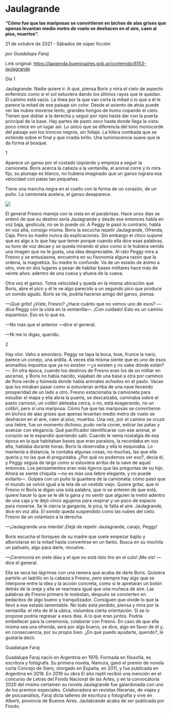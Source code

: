 # Jaulagrande

**“Cómo fue que las mariposas se convirtieron en bichos de alas grises que apenas levantan medio metro de vuelo se deshacen en el aire, caen al piso, muertos”.**

21 de octubre de 2021 - Sábados de súper ficción

_por Guadalupe Faraj_

Link original: https://laagenda.buenosaires.gob.ar/contenido/8153-jaulagrande



Día 1




Jaulagrande. Nadie quiere ir. A qué, piensa Boris y mira el cielo de aspecto enfermizo como si el sol estuviera dando los últimos rayos que le quedan. El camino está vacío. La línea por la que van corta la mitad o lo que a él le parece la mitad de ese paisaje sin color. Desde el asiento de atrás puede ver las nubes moverse lento, grandes hongos de humo copando el cielo. Tienen que doblar a la derecha y seguir por ripio hasta dar con la puerta principal de la base. Hay partes de pasto seco hasta donde llega la vista: poco crece en un lugar así. Lo único que se diferencia del tono monocorde del paisaje son los troncos negros, sin follaje. La hilera combada que se extiende sobre el final y que irradia brillo. Una luminiscencia suave que le da forma al bosque.




1




Aparece un ganso por el costado izquierdo y empieza a seguir la camioneta. Boris acerca la cabeza a la ventanilla, el animal corre y lo mira fijo, su plumaje es blanco, no hubiera imaginado que un ganso lograra esa velocidad con patas tan pequeñas.




Tiene una mancha negra en el cuello con la forma de un corazón, de un puño. La camioneta acelera, el ganso desaparece.




![](https://cdn.feater.me/files/images/99439/0c3ca2cd-b4be-4964-9aa0-01a4b9f79474.jpeg)




El general Fresno maneja con la vista en el parabrisas. Hace unos días se enteró de que su destino sería Jaulagrande y desde ese entonces habla en voz baja, gesticula, no se lo puede oír. A Peggy le pasó lo contrario, habla en voz alta, consigo misma. Boris la escucha repetir Jaulagrande, Ofrenda, Caja. Pero su madre nunca da explicaciones. Sin embargo el chico supone que es algo a lo que hay que temer porque cuando ella dice esas palabras, su tono de voz decae y se queda mirando el piso como si le hubiera venido una imagen que no le gusta, una idea despreciable. Al rato Peggy mira a Fresno y se entusiasma, encuentra en su fisonomía alguna razón que la ordena, la magnetiza. Su madre lo confunde. Va de un estado de ánimo a otro, vive en dos lugares a pesar de habitar bases militares hace más de veinte años: adentro de una cueva y afuera de la cueva.




Otra vez el ganso. Toma velocidad y queda en la misma ubicación que Boris, abre el pico y él le ve algo parecido a un segundo pico que produce un sonido agudo. Boris se ríe, podría hacerse amigo del ganso, piensa.




—¡Qué grito! ¿Viste, Fresno? ¿Hace cuánto que no vemos uno de esos? —dice Peggy con la vista en la ventanilla—. ¡Con cuidado! Esto es un camino espantoso. Eso es lo que es.




—No más que el anterior —dice el general.




—Ni me lo digas, querido.




2




Hay olor. Vaho a amoníaco. Peggy se tapa la boca, tose, frunce la nariz, parece un conejo, una ardilla. A veces ella misma siente que es uno de esos animalitos inquietos que ya no existen —¿o existen y no sabe dónde están?—. En otra época, cuando los destinos de Fresno eran los de un militar en ascenso, y Boris no había nacido, viajaban de una base a otra por caminos de flora verde y húmeda donde había animales echados en el pasto. Vacas que los miraban pasar como si estuvieran arriba de una nave llevando prosperidad de un lado a otro. Fresno estacionaba la camioneta para estudiar el mapa y ella abría la puerta, se descalzaba, caminaba sobre el pasto carnoso, un colibrí aleteaba cerca, o no, está exagerando, no un colibrí, pero sí una mariposa. Cómo fue que las mariposas se convirtieron en bichos de alas grises que apenas levantan medio metro de vuelo se deshacen en el aire, caen al piso, muertos. Una vez, por el camino se cruzó una liebre, fue un momento dichoso, pudo verla correr, estirar las patas y avanzar con elegancia. Qué pacificador identificarse con ese animal, el corazón se le expandió queriendo salir. Cuando le venía nostalgia de esa época en la que habitaban bases que eran paraísos, la recordaba en voz alta, hablaba durante horas. Boris la observaba y ella lo esquivaba. Lo mantenía a distancia, le contaba algunas cosas, no muchas, las que ella quería y no las que él preguntaba. ¿Por qué no podemos ver eso?, decía él, y Peggy seguía de largo como si estuviera arriba de la nave de aquel entonces. Los pensamientos eran más ligeros que las preguntas de su hijo. Ahora se siente chiquita —no es más una liebre elegante, y no puede evitarlo—. Golpea con un puño la guantera de la camioneta: cómo pasó que el mundo se volvió igual a la tela de un vestido viejo. Quiere gritar, que ni Fresno ni Boris le digan una sola palabra, que ni se enteren de que está, quiere hacer lo que se le dé la gana y no sentir que alguien la metió adentro de una caja y le dejó cinco agujeros para respirar y un poco de espacio para moverse. Se le cierra la garganta, le pica, le falta el aire. Jaulagrande, dice en voz alta. El sonido queda suspendido como las nubes del cielo. Fresno da un volantazo a la derecha.




—¡Jaulagrande una mierda! ¡Dejá de repetir Jaulagrande, carajo, Peggy!




Boris escucha el lloriqueo de su madre que suele empezar bajito y alborotarse en la mitad hasta convertirse en un llanto. Busca en su mochila un pañuelo, algo para darle, revuelve.




—¡Ceremonia en siete días y el que no está listo tiro en el culo! ¡Me oís! —dice el general.




Ella se seca las lágrimas con una remera que acaba de darle Boris. Quisiera partirle un ladrillo en la cabeza a Fresno, pero siempre hay algo que se interpone entre la idea y la acción concreta, como si le apretaran un botón detrás de la oreja y ella se rearmara igual que una muñeca de aire. Las palabras de Fresno primero le molestan, después se convierten en pedacitos de algo bueno y tranquilizador. Consiguen que olvide lo que la llevó a ese estado lamentable. No todo está perdido, piensa y mira por la ventanilla: el reto de él la ubica, vislumbra cierta orientación. Si se lo propone podría regresar a esos días. A lo que eran juntos. Podría embellecer para la ceremonia, colaborar con Fresno. En caso de que ella misma sea una ofrenda, será por algo bueno, se dice, algo en favor de él y, en consecuencia, por su propio bien. ¿En qué puedo ayudarte, querido?, le gustaría decir.




Guadalupe Faraj




Guadalupe Faraj nació en Argentina en 1976. Formada en filosofía, es escritora y fotógrafa. Su primera novela, Namura, ganó el premio de novela corta Concejo de Siero, otorgado en España, en 2011, y fue publicada en Argentina en 2018. En 2019 su obra El año reptil recibió una mención en el concurso de Letras del Fondo Nacional de las Artes, y en la convocatoria 2020 del mismo certamen su novela Jaulagrande fue galardonada con uno de los premios especiales. Colaboradora en revistas literarias, de viajes y de psicoanálisis, Faraj dicta talleres de escritura y fotografía y vive en Alberti, provincia de Buenos Aires. Jaulabrande acaba de ser publicada por Fiordo.



